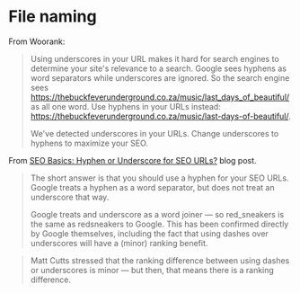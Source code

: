 # File naming

From Woorank:

> Using underscores in your URL makes it hard for search engines to determine your site's relevance to a search. Google sees hyphens as word separators while underscores are ignored. So the search engine sees https://thebuckfeverunderground.co.za/music/last_days_of_beautiful/ as all one word. Use hyphens in your URLs instead: https://thebuckfeverunderground.co.za/music/last-days-of-beautiful/.
> 
> We've detected underscores in your URLs. Change underscores to hyphens to maximize your SEO.


From [SEO Basics: Hyphen or Underscore for SEO URLs?](https://www.ecreativeim.com/blog/index.php/2011/03/30/seo-basics-hyphen-or-underscore-for-seo-urls/) blog post.

> The short answer is that you should use a hyphen for your SEO URLs. Google treats a hyphen as a word separator, but does not treat an underscore that way.
> 
> Google treats and underscore as a word joiner — so red_sneakers is the same as redsneakers to Google. This has been confirmed directly by Google themselves, including the fact that using dashes over underscores will have a (minor) ranking benefit.

> Matt Cutts stressed that the ranking difference between using dashes or underscores is minor — but then, that means there is a ranking difference.
<!--stackedit_data:
eyJoaXN0b3J5IjpbLTE1NDQ2NTMyMTddfQ==
-->